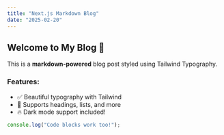```yaml
---
title: "Next.js Markdown Blog"
date: "2025-02-20"
---
```


## Welcome to My Blog 🎉

This is a **markdown-powered** blog post styled using Tailwind Typography.

### Features:
- ✅ Beautiful typography with Tailwind
- 📖 Supports headings, lists, and more
- 🔥 Dark mode support included!

```js
console.log("Code blocks work too!");

